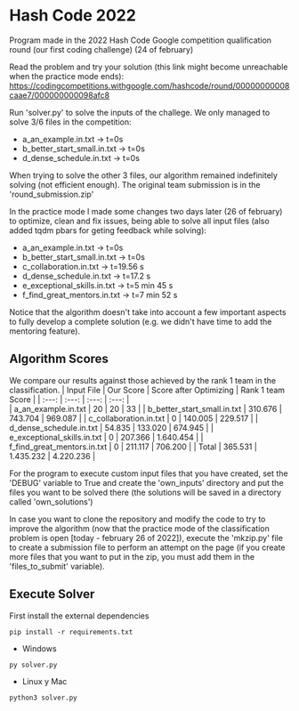 # Hash Code 2022

Program made in the 2022 Hash Code Google competition qualification round (our first coding challenge) (24 of february)

Read the problem and try your solution (this link might become unreachable when the practice mode ends): https://codingcompetitions.withgoogle.com/hashcode/round/00000000008caae7/000000000098afc8 

Run 'solver.py' to solve the inputs of the challege. We only managed to solve 3/6 files in the competition:
- a_an_example.in.txt -> t=0s
- b_better_start_small.in.txt -> t=0s
- d_dense_schedule.in.txt -> t=0s

When trying to solve the other 3 files, our algorithm remained indefinitely solving (not efficient enough). The original team submission is in the 'round_submission.zip'

In the practice mode I made some changes two days later (26 of february) to optimize, clean and fix issues, being able to solve all input files (also added tqdm pbars for geting feedback while solving):
- a_an_example.in.txt -> t=0s
- b_better_start_small.in.txt -> t=0s
- c_collaboration.in.txt -> t=19.56 s
- d_dense_schedule.in.txt -> t=17.2 s
- e_exceptional_skills.in.txt -> t=5 min 45 s
- f_find_great_mentors.in.txt -> t=7 min 52 s

Notice that the algorithm doesn't take into account a few important aspects to fully develop a complete solution (e.g. we didn't have time to add the mentoring feature).

## Algorithm Scores
We compare our results against those achieved by the rank 1 team in the classification.
| Input File | Our Score | Score after Optimizing | Rank 1 team Score |
|     :---:      |  :---:   | :---: | :---: |  
| a_an_example.in.txt  | 20 | 20 | 33 |
| b_better_start_small.in.txt  | 310.676 | 743.704 | 969.087 |
| c_collaboration.in.txt  | 0 | 140.005 | 229.517 |
| d_dense_schedule.in.txt  | 54.835 | 133.020 | 674.945 |
| e_exceptional_skills.in.txt  | 0 | 207.366 | 1.640.454 |
| f_find_great_mentors.in.txt  | 0 | 211.117 | 706.200 |
| Total  | 365.531 | 1.435.232 | 4.220.236 |

For the program to execute custom input files that you have created, set the 'DEBUG' variable to True and create the 'own_inputs' directory and put the files you want to be solved there (the solutions will be saved in a directory called 'own_solutions')

In case you want to clone the repository and modify the code to try to improve the algorithm (now that the practice mode of the classification problem is open [today - february 26 of 2022]), execute the 'mkzip.py' file to create a submission file to perform an attempt on the page (if you create more files that you want to put in the zip, you must add them in the 'files_to_submit' variable).

## Execute Solver
First install the external dependencies
```
pip install -r requirements.txt
```
- Windows
```
py solver.py
```
- Linux y Mac
```
python3 solver.py
```
